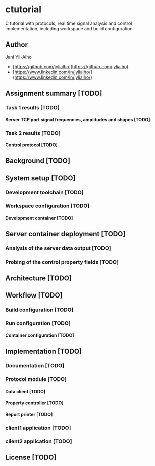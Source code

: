 # ctutorial

C tutorial with protocols, real time signal analysis and control implementation, including workspace and build configuration

## Author

Jani Yli-Alho

- [https://github.com/jylialho](https://github.com/jylialho)
- [https://www.linkedin.com/in/jylialho/](https://www.linkedin.com/in/jylialho/)

## Assignment summary [TODO]
### Task 1 results [TODO]
#### Server TCP port signal frequencies, amplitudes and shapes [TODO]
### Task 2 results [TODO]
#### Control protocol [TODO]
## Background [TODO]
## System setup [TODO]
### Development toolchain [TODO]
### Workspace configuration [TODO]
#### Development container [TODO]
## Server container deployment [TODO]
### Analysis of the server data output [TODO]
### Probing of the control property fields [TODO]
## Architecture [TODO]
## Workflow [TODO]
### Build configuration [TODO]
### Run configuration [TODO]
#### Container configuration [TODO]
## Implementation [TODO]
### Documentation [TODO]
### Protocol module [TODO]
#### Data client [TODO]
#### Property controller [TODO]
#### Report printer [TODO]
### client1 application [TODO]
### client2 application [TODO]
## License [TODO]
